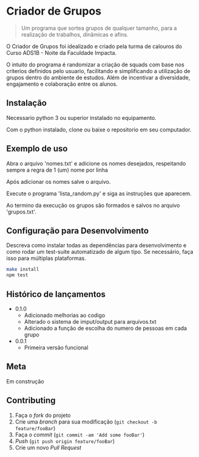 # Criador de Grupos
> Um programa que sortea grupos de qualquer tamanho, para a realização de trabalhos, dinâmicas e afins.


O Criador de Grupos foi idealizado e criado pela turma de calouros do Curso ADS1B - Noite da Faculdade Impacta.

O intuito do programa é randomizar a criação de squads com base nos criterios definidos pelo usuario, facilitando e simplificando a utilização de grupos dentro do ambiente de estudos. Além de incentivar a diversidade, engajamento e colaboração entre os alunos. 


## Instalação

Necessario python 3 ou superior instalado no equipamento.

Com o python instalado, clone ou baixe o repositorio em seu computador.

## Exemplo de uso

Abra o arquivo 'nomes.txt' e adicione os nomes desejados, respeitando sempre a regra de 1 (um) nome por linha

Após adicionar os nomes salve o arquivo.

Execute o programa 'lista_random.py' e siga as instruções que aparecem.

Ao termino da execução os grupos são formados e salvos no arquivo 'grupos.txt'.

## Configuração para Desenvolvimento

Descreva como instalar todas as dependências para desenvolvimento e como rodar um test-suite automatizado de algum tipo. Se necessário, faça isso para múltiplas plataformas.

```sh
make install
npm test
```

## Histórico de lançamentos

* 0.1.0
    * Adicionado melhorias ao codigo
    * Alterado o sistema de imput/output para arquivos.txt
    * Adicionado a função de escolha do numero de pessoas em cada grupo
* 0.0.1
    * Primeira versão funcional

## Meta

Em construção

## Contributing

1. Faça o _fork_ do projeto
2. Crie uma _branch_ para sua modificação (`git checkout -b feature/fooBar`)
3. Faça o _commit_ (`git commit -am 'Add some fooBar'`)
4. _Push_ (`git push origin feature/fooBar`)
5. Crie um novo _Pull Request_